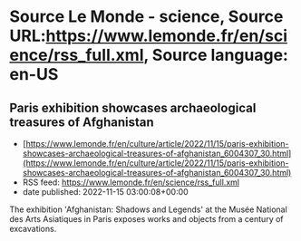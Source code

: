 # Source Le Monde - science, Source URL:https://www.lemonde.fr/en/science/rss_full.xml, Source language: en-US

## Paris exhibition showcases archaeological treasures of Afghanistan
 - [https://www.lemonde.fr/en/culture/article/2022/11/15/paris-exhibition-showcases-archaeological-treasures-of-afghanistan_6004307_30.html](https://www.lemonde.fr/en/culture/article/2022/11/15/paris-exhibition-showcases-archaeological-treasures-of-afghanistan_6004307_30.html)
 - RSS feed: https://www.lemonde.fr/en/science/rss_full.xml
 - date published: 2022-11-15 03:00:08+00:00

The exhibition 'Afghanistan: Shadows and Legends' at the Musée National des Arts Asiatiques in Paris exposes works and objects from a century of excavations.
